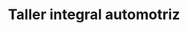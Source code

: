 ---
title: "Taller integral automotriz"
url: /san-salvador/taller-integral-automotriz/
shop: reparación de automóviles
---